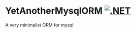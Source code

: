 # YetAnotherMysqlORM [![.NET](https://github.com/valcriss/YetAnotherMysqlORM/actions/workflows/dotnet.yml/badge.svg?branch=main)](https://github.com/valcriss/YetAnotherMysqlORM/actions/workflows/dotnet.yml)

A very minimalist ORM for mysql
 
